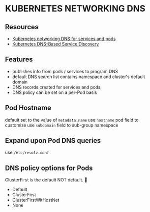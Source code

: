 # KUBERNETES NETWORKING DNS

## Resources

- [Kubernetes networking DNS for services and pods](https://kubernetes.io/docs/concepts/services-networking/dns-pod-service/)
- [Kubernetes DNS-Based Service Discovery](https://github.com/kubernetes/dns/blob/master/docs/specification.md)

## Features

- publishes info from pods / services to program DNS
- default DNS search list contains namespace and cluster's default domain
- DNS records created for services and pods
- DNS policy can be set on a per-Pod basis

## Pod Hostname

default set to the value of `metadata.name`
use `hostname` pod field to customize
use `subdomain` field to sub-group namespace

## Expand upon Pod DNS queries

use `/etc/resolv.conf`

## DNS policy options for Pods

ClusterFirst is the default NOT default. 🤯

- Default
- ClusterFirst
- ClusterFirstWitHostNet
- None
